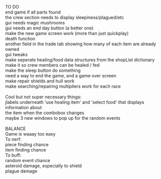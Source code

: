 <html>TO DO <br/>
end game if all parts found<br/>
the crew section needs to display sleepiness/plagued/etc<br/>
gui needs magic mushrooms<br/>
gui needs an end day button (a better one)<br/>
make the new game screen work (more than just quickplay)<br/>
death function<br/>
another field in the trade tab showing how many of each item are already owned<br/>
gui tweaks <br/>
make seperate healing/food data structures from the shopList dictionary<br/>
make it so crew members can be healed / fed <br/>
make the sleep button do something<br/>
need a way to end the game, and a game over screen <br/>
make repair shields and hull work <br/>
make searching/repairing multipliers work for each race<br/><br/>
Cool but not super necessary things:<br/>
jlabels underneath 'use healing item' and 'select food'  that displays information about <br/>
the item when the combobox changes<br/> 
maybe 3 new windows to pop up for the random events<br/>
<br/>
BALANCE<br/>
Game is waaay too easy<br/>
To nerf:<br/>
piece finding chance<br/>
item finding chance<br/>
To buff:<br/>
random event chance<br/>
asteroid damage, especially to shield<br/>
plague damage<br/>
